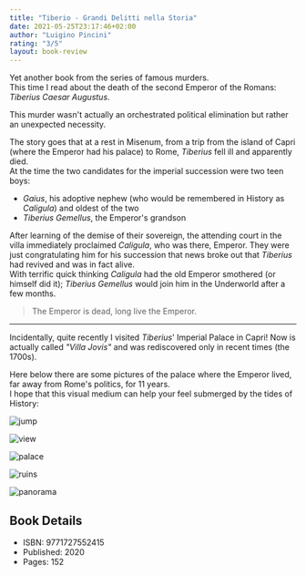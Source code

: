 ```yaml
---
title: "Tiberio - Grandi Delitti nella Storia"
date: 2021-05-25T23:17:46+02:00
author: "Luigino Pincini"
rating: "3/5"
layout: book-review
---
```


Yet another book from the series of famous murders.  
This time I read about the death of the second Emperor of the Romans: *Tiberius
Caesar Augustus*.

This murder wasn't actually an orchestrated political elimination but rather an
unexpected necessity.  

The story goes that at a rest in Misenum, from a trip from the island of Capri
(where the Emperor had his palace) to Rome, *Tiberius* fell ill and apparently
died.  
At the time the two candidates for the imperial succession were two teen boys:
* *Gaius*, his adoptive nephew (who would be remembered in History as
  *Caligula*) and oldest of the two
* *Tiberius Gemellus*, the Emperor's grandson

After learning of the demise of their sovereign, the attending court in the
villa immediately proclaimed *Caligula*, who was there, Emperor. They were just
congratulating him for his succession that news broke out that *Tiberius* had
revived and was in fact alive.  
With terrific quick thinking *Caligula* had the old Emperor smothered (or
himself did it);
*Tiberius Gemellus* would join him in the Underworld after a few months.

> The Emperor is dead, long live the Emperor.

***

Incidentally, quite recently I visited *Tiberius*' Imperial Palace in Capri!
Now is actually called *"Villa Jovis"* and was rediscovered only in recent
times (the 1700s).

Here below there are some pictures of the palace where the Emperor lived, far
away from Rome's politics, for 11 years.  
I hope that this visual medium can help your feel submerged by the tides of
History:


![jump](/img/tiberio/jump.jpg 'The place where the Emperor would "allegedly" throw off undesidered guests')

![view](/img/tiberio/view.jpg "From this vantage point it was possible to monitor the island and the Gulf of Naples")

![palace](/img/tiberio/palace.jpg "The palace at his peak would have been majestic and opulent")

![ruins](/img/tiberio/ruins.jpg "Another postcard of the ruins")

![panorama](/img/tiberio/panorama.jpg "A view fitting of an Emperor")

## Book Details
- ISBN: 9771727552415
- Published: 2020
- Pages: 152
